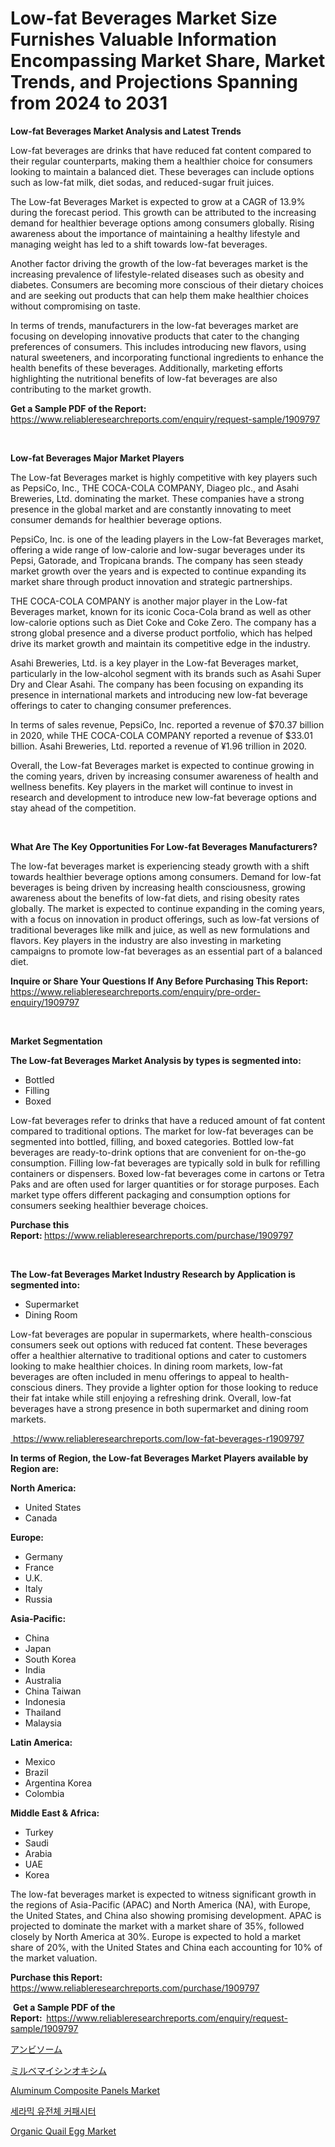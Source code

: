 <p><h1>Low-fat Beverages Market Size Furnishes Valuable Information Encompassing Market Share, Market Trends, and Projections Spanning from 2024 to 2031</h1></p><p><strong>Low-fat Beverages Market Analysis and Latest Trends</strong></p>
<p><p>Low-fat beverages are drinks that have reduced fat content compared to their regular counterparts, making them a healthier choice for consumers looking to maintain a balanced diet. These beverages can include options such as low-fat milk, diet sodas, and reduced-sugar fruit juices.</p><p>The Low-fat Beverages Market is expected to grow at a CAGR of 13.9% during the forecast period. This growth can be attributed to the increasing demand for healthier beverage options among consumers globally. Rising awareness about the importance of maintaining a healthy lifestyle and managing weight has led to a shift towards low-fat beverages.</p><p>Another factor driving the growth of the low-fat beverages market is the increasing prevalence of lifestyle-related diseases such as obesity and diabetes. Consumers are becoming more conscious of their dietary choices and are seeking out products that can help them make healthier choices without compromising on taste.</p><p>In terms of trends, manufacturers in the low-fat beverages market are focusing on developing innovative products that cater to the changing preferences of consumers. This includes introducing new flavors, using natural sweeteners, and incorporating functional ingredients to enhance the health benefits of these beverages. Additionally, marketing efforts highlighting the nutritional benefits of low-fat beverages are also contributing to the market growth.</p></p>
<p><strong>Get a Sample PDF of the Report:&nbsp;</strong> <a href="https://www.reliableresearchreports.com/enquiry/request-sample/1909797">https://www.reliableresearchreports.com/enquiry/request-sample/1909797</a></p>
<p>&nbsp;</p>
<p><strong>Low-fat Beverages Major Market Players</strong></p>
<p><p>The Low-fat Beverages market is highly competitive with key players such as PepsiCo, Inc., THE COCA-COLA COMPANY, Diageo plc., and Asahi Breweries, Ltd. dominating the market. These companies have a strong presence in the global market and are constantly innovating to meet consumer demands for healthier beverage options.</p><p>PepsiCo, Inc. is one of the leading players in the Low-fat Beverages market, offering a wide range of low-calorie and low-sugar beverages under its Pepsi, Gatorade, and Tropicana brands. The company has seen steady market growth over the years and is expected to continue expanding its market share through product innovation and strategic partnerships.</p><p>THE COCA-COLA COMPANY is another major player in the Low-fat Beverages market, known for its iconic Coca-Cola brand as well as other low-calorie options such as Diet Coke and Coke Zero. The company has a strong global presence and a diverse product portfolio, which has helped drive its market growth and maintain its competitive edge in the industry.</p><p>Asahi Breweries, Ltd. is a key player in the Low-fat Beverages market, particularly in the low-alcohol segment with its brands such as Asahi Super Dry and Clear Asahi. The company has been focusing on expanding its presence in international markets and introducing new low-fat beverage offerings to cater to changing consumer preferences.</p><p>In terms of sales revenue, PepsiCo, Inc. reported a revenue of $70.37 billion in 2020, while THE COCA-COLA COMPANY reported a revenue of $33.01 billion. Asahi Breweries, Ltd. reported a revenue of ¥1.96 trillion in 2020.</p><p>Overall, the Low-fat Beverages market is expected to continue growing in the coming years, driven by increasing consumer awareness of health and wellness benefits. Key players in the market will continue to invest in research and development to introduce new low-fat beverage options and stay ahead of the competition.</p></p>
<p>&nbsp;</p>
<p><strong>What Are The Key Opportunities For Low-fat Beverages Manufacturers?</strong></p>
<p><p>The low-fat beverages market is experiencing steady growth with a shift towards healthier beverage options among consumers. Demand for low-fat beverages is being driven by increasing health consciousness, growing awareness about the benefits of low-fat diets, and rising obesity rates globally. The market is expected to continue expanding in the coming years, with a focus on innovation in product offerings, such as low-fat versions of traditional beverages like milk and juice, as well as new formulations and flavors. Key players in the industry are also investing in marketing campaigns to promote low-fat beverages as an essential part of a balanced diet.</p></p>
<p><strong>Inquire or Share Your Questions If Any Before Purchasing This Report:</strong> <a href="https://www.reliableresearchreports.com/enquiry/pre-order-enquiry/1909797">https://www.reliableresearchreports.com/enquiry/pre-order-enquiry/1909797</a></p>
<p>&nbsp;</p>
<p><strong>Market Segmentation</strong></p>
<p><strong>The Low-fat Beverages Market Analysis by types is segmented into:</strong></p>
<p><ul><li>Bottled</li><li>Filling</li><li>Boxed</li></ul></p>
<p><p>Low-fat beverages refer to drinks that have a reduced amount of fat content compared to traditional options. The market for low-fat beverages can be segmented into bottled, filling, and boxed categories. Bottled low-fat beverages are ready-to-drink options that are convenient for on-the-go consumption. Filling low-fat beverages are typically sold in bulk for refilling containers or dispensers. Boxed low-fat beverages come in cartons or Tetra Paks and are often used for larger quantities or for storage purposes. Each market type offers different packaging and consumption options for consumers seeking healthier beverage choices.</p></p>
<p><strong>Purchase this Report:&nbsp;</strong><a href="https://www.reliableresearchreports.com/purchase/1909797">https://www.reliableresearchreports.com/purchase/1909797</a></p>
<p>&nbsp;</p>
<p><strong>The Low-fat Beverages Market Industry Research by Application is segmented into:</strong></p>
<p><ul><li>Supermarket</li><li>Dining Room</li></ul></p>
<p><p>Low-fat beverages are popular in supermarkets, where health-conscious consumers seek out options with reduced fat content. These beverages offer a healthier alternative to traditional options and cater to customers looking to make healthier choices. In dining room markets, low-fat beverages are often included in menu offerings to appeal to health-conscious diners. They provide a lighter option for those looking to reduce their fat intake while still enjoying a refreshing drink. Overall, low-fat beverages have a strong presence in both supermarket and dining room markets.</p></p>
<p><a href="https://www.reliableresearchreports.com/low-fat-beverages-r1909797">&nbsp;https://www.reliableresearchreports.com/low-fat-beverages-r1909797</a></p>
<p><strong>In terms of Region, the Low-fat Beverages Market Players available by Region are:</strong></p>
<p>
    <p> <strong> North America: </strong>
        <ul>
            <li>United States</li>
            <li>Canada</li>
        </ul>
        </p> 
    <p> <strong> Europe: </strong>
        <ul>
            <li>Germany</li>
            <li>France</li>
            <li>U.K.</li>
            <li>Italy</li>
            <li>Russia</li>
        </ul>
        </p> 
    <p> <strong> Asia-Pacific: </strong>
        <ul>
            <li>China</li>
            <li>Japan</li>
            <li>South Korea</li>
            <li>India</li>
            <li>Australia</li>
            <li>China Taiwan</li>
            <li>Indonesia</li>
            <li>Thailand</li>
            <li>Malaysia</li>
        </ul>
        </p> 
    <p> <strong> Latin America: </strong>
        <ul>
            <li>Mexico</li>
            <li>Brazil</li>
            <li>Argentina Korea</li>
            <li>Colombia</li>
        </ul>
        </p> 
    <p> <strong> Middle East & Africa: </strong>
        <ul>
            <li>Turkey</li>
            <li>Saudi</li>
            <li>Arabia</li>
            <li>UAE</li>
            <li>Korea</li>
        </ul>
    </p>
    </p>
<p><p>The low-fat beverages market is expected to witness significant growth in the regions of Asia-Pacific (APAC) and North America (NA), with Europe, the United States, and China also showing promising development. APAC is projected to dominate the market with a market share of 35%, followed closely by North America at 30%. Europe is expected to hold a market share of 20%, with the United States and China each accounting for 10% of the market valuation.</p></p>
<p><strong>Purchase this Report: </strong><a href="https://www.reliableresearchreports.com/purchase/1909797">https://www.reliableresearchreports.com/purchase/1909797</a></p>
<p>&nbsp;<strong>Get a Sample PDF of the Report:&nbsp;&nbsp;</strong><a href="https://www.reliableresearchreports.com/enquiry/request-sample/1909797">https://www.reliableresearchreports.com/enquiry/request-sample/1909797</a></p>
<p><strong></strong></p>
<p><p><a href="https://github.com/luffiazaza/Market-Research-Report-List-1/blob/main/575164319872.md">アンビソーム</a></p><p><a href="https://medium.com/@laceyzemlak1/%E3%83%9F%E3%83%AB%E3%83%99%E3%83%9E%E3%82%A4%E3%82%B7%E3%83%B3%E3%82%AA%E3%82%AD%E3%82%B7%E3%83%A0%E5%B8%82%E5%A0%B4%E3%81%AF%E5%B8%82%E5%A0%B4%E3%82%B7%E3%82%A7%E3%82%A2-%E5%B8%82%E5%A0%B4%E5%8B%95%E5%90%91-%E5%B8%82%E5%A0%B4%E6%88%90%E9%95%B7%E3%81%AB%E9%96%A2%E3%81%99%E3%82%8B%E6%83%85%E5%A0%B1%E3%82%92%E6%8F%90%E4%BE%9B%E3%81%97%E3%81%BE%E3%81%99-mirubemaishin-okishimu-shij%C5%8D-wa-shij%C5%8D-shiea-shij%C5%8D-2f150c96f33f">ミルベマイシンオキシム</a></p><p><a href="https://issuu.com/reportprime-2/docs/aluminum-composite-panels-market-size-2030.pptx">Aluminum Composite Panels Market</a></p><p><a href="https://github.com/PhilToryphy7876567/Market-Research-Report-List-1/blob/main/629638118246.md">세라믹 유전체 커패시터</a></p><p><a href="https://github.com/changoleonlaverguenzanoexiste/Market-Research-Report-List-2/blob/main/organic-quail-egg-market.md">Organic Quail Egg Market</a></p></p>